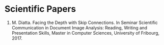 # Scientific Papers
1. M. Diatta. Facing the Depth with Skip Connections. In Seminar Scientific Communication in Document Image Analysis: Reading, Writing and Presentation Skills, Master in Computer Sciences, University of Fribourg, 2017.
